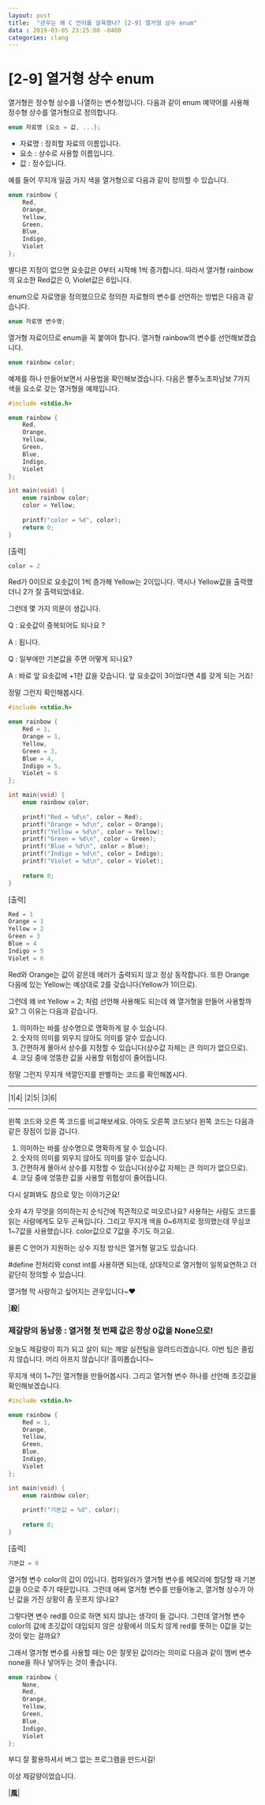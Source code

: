 ```yaml
---
layout: post
title:  "관우는 왜 C 언어를 살육했나? [2-9] 열거형 상수 enum"
data : 2019-03-05 23:25:00 -0400
categories: clang
---
```



# [2-9] 열거형 상수 enum

열거형은 정수형 상수를 나열하는 변수형입니다. 다음과 같이 enum 예약어를 사용해 정수형 상수를 열거형으로 정의합니다.


```c
enum 자료명 {요소 = 값, ...};
```




*   자료명 : 정희할 자료의 이름입니다.
*   요소 : 상수로 사용할 이름입니다.
*   값 : 정수입니다.

예를 들어 무지개 일곱 가지 색을 열거형으로 다음과 같이 정의할 수 있습니다.


```c
enum rainbow {
    Red,
    Orange,
    Yellow,
    Green,
    Blue,
    Indigo,
    Violet​
};
```


별다른 지정이 없으면 요솟값은 0부터 시작해 1씩 증가합니다. 따라서 열거형 rainbow의 요소한 Red값은 0, Violet값은 6입니다. 

enum으로 자료명을 정의했으므로 정의한 자료형의 변수를 선언하는 방법은 다음과 같습니다.


```c
enum 자료명 변수명;
```


열거형 자료이므로 enum을 꼭 붙여야 합니다. 열거형 rainbow의 변수를 선언해보겠습니다.


```c
enum rainbow color;
```


예제를 하나 만들어보면서 사용법을 확인해보겠습니다. 다음은 빨주노초파남보 7가지 색을 요소로 갖는 열거형을 예제입니다.


```c
#include <stdio.h>

enum rainbow {
    Red,
    Orange,
    Yellow,
    Green,
    Blue,
    Indigo,
    Violet
};

int main(void) {
	enum rainbow color;
	color = Yellow;
	
	printf("color = %d", color);
	return 0;
}
```


[출력]


```c
color = 2
```


Red가 0이므로 요솟값이 1씩 증가해 Yellow는 2이입니다. 역시나 Yellow값을 출력했더니 2가 잘 출력되었네요.

그런데 몇 가지 의문이 생깁니다.

Q : 요솟값이 중복되어도 되나요 ? 

A : 됩니다.

Q : 일부에만 기본값을 주면 어떻게 되나요? 

A : 바로 앞 요솟값에 +1한 값을 갖습니다. 앞 요솟값이 3이었다면 4를 갖게 되는 거죠!

정말 그런지 확인해봅시다.


```c
#include <stdio.h>

enum rainbow {
    Red = 1,
    Orange = 1,
    Yellow,
    Green = 3,
    Blue = 4,
    Indigo = 5,
    Violet = 6
};

int main(void) {
	enum rainbow color;
	
	printf("Red = %d\n", color = Red);
	printf("Orange = %d\n", color = Orange);
	printf("Yellow = %d\n", color = Yellow);
	printf("Green = %d\n", color = Green);
	printf("Blue = %d\n", color = Blue);
	printf("Indigo = %d\n", color = Indigo);
	printf("Violet = %d\n", color = Violet);
	
	return 0;
}
```


[출력]


```c
Red = 1
Orange = 1
Yellow = 2
Green = 3
Blue = 4
Indigo = 5
Violet = 6
```


Red와 Orange는 값이 같은데 에러가 출력되지 않고 정상 동작합니다. 또한 Orange 다음에 있는 Yellow는 예상대로 2를 갖습니다(Yellow가 1이므로).

그런데 왜 int Yellow = 2; 처럼 선언해 사용해도 되는데 왜 열거형을 만들어 사용할까요? 그 이유는 다음과 같습니다.



1. 의미하는 바를 상수명으로 명확하게 알 수 있습니다.
2. 숫자의 의미를 외우지 않아도 의미를 알수 있습니다.
3. 간편하게 몰아서 상수를 지정할 수 있습니다(상수값 자체는 큰 의미가 없으므로).
4. 코딩 중에 엉뚱한 값을 사용할 위험성이 줄어듭니다.

정말 그런지 무지개 색깔인지를 판별하는 코드를 확인해봅시다.

*****
|1|4|
|2|5|
|3|6|
*****

왼쪽 코드와 오른 쪽 코드를 비교해보세요. 아마도 오른쪽 코드보다 왼쪽 코드는 다음과 같은 장점이 있을 겁니다. 



1. 의미하는 바를 상수명으로 명확하게 알 수 있습니다.
2. 숫자의 의미를 외우지 않아도 의미를 알수 있습니다.
3. 간편하게 몰아서 상수를 지정할 수 있습니다(상수값 자체는 큰 의미가 없으므로).
4. 코딩 중에 엉뚱한 값을 사용할 위험성이 줄어듭니다.

다시 살펴봐도 참으로 맞는 이야기군요!

숫자 4가 무엇을 의미하는지 순식간에 직관적으로 떠오르나요? 사용하는 사람도 코드를 읽는 사람에게도 모두 곤욕입니다. 그리고 무지개 색을 0~6까지로 정의했는데 무심코 1~7값을 사용했습니다. color값으로 7값을 주기도 하고요.

물론 C 언어가 지원하는 상수 지정 방식은 열거형 말고도 있습니다.

#define 전처리와 const int를 사용하면 되는데, 상대적으로 열거형이 일목요연하고 더 같단히 정의할 수 있습니다. 

열거형 막 사랑하고 싶어지는 관우입니다~❤️

|**殺**|


### 제갈량의 동남풍 : 열거형 첫 번째 값은 항상 0값을 None으로!

오늘도 제갈량이 피가 되고 살이 되는 깨알 실전팀을 알려드리겠습니다. 이번 팁은 졸립지 않습니다. 머리 아프지 않습니다! 흥미롭습니다~

무지개 색이 1~7인 열거형을 만들어봅시다. 그리고 열거형 변수 하나를 선언해 초깃값을 확인해보겠습니다.


```c
#include <stdio.h>

enum rainbow {
    Red = 1,
    Orange,
    Yellow,
    Green,
    Blue,
    Indigo,
    Violet
};

int main(void) {
	enum rainbow color;
	
	printf("기본값 = %d", color);
	
	return 0;
}
```


[출력]


```c
기본값 = 0
```


열거형 변수 color의 값이 0입니다. 컴파일러가 열거형 변수를 메모리에 할당할 때 기본값을 0으로 주기 때문입니다. 그런데 애써 열거형 변수를 만들어놓고, 열거형 상수가 아닌 값을 가진 상황이 좀 웃프지 않나요?

그렇다면 변수 red를 0으로 하면 되지 않냐는 생각이 들 겁니다. 그런데 열거형 변수 color의 값에 초깃값이 대입되지 않은 상황에서 의도치 않게 red를 뜻하는 0값을 갖는 것이 맞는 걸까요?

그래서 열거형 변수를 사용할 때는 0은 잘못된 값이라는 의미로 다음과 같이 멤버 변수 none을 하나 넣어두는 것이 좋습니다.


```c
enum rainbow {
    None,
    Red,
    Orange,
    Yellow,
    Green,
    Blue,
    Indigo,
    Violet
};
```


부디 잘 활용하셔서 버그 없는 프로그램을 만드시길!

이상 제갈량이었습니다.

|**風**|
